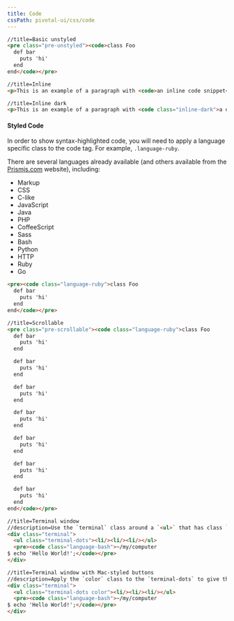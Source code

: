 ```yaml
---
title: Code
cssPath: pivotal-ui/css/code
---
```


```html
//title=Basic unstyled
<pre class="pre-unstyled"><code>class Foo
  def bar
    puts 'hi'
  end
end</code></pre>
```

```html
//title=Inline
<p>This is an example of a paragraph with <code>an inline code snippet</code> within it.</p>
```

```html
//title=Inline dark
<p>This is an example of a paragraph with <code class="inline-dark">a dark inline code snippet</code> within it.</p>
```

#### Styled Code
In order to show syntax-highlighted code, you will need to apply a language specific class to the code tag. For example, `.language-ruby`.

There are several languages already available (and others available from the [Prismjs.com](http://prismjs.com
) website), including:

* Markup
* CSS
* C-like
* JavaScript
* Java
* PHP
* CoffeeScript
* Sass
* Bash
* Python
* HTTP
* Ruby
* Go


```html
<pre><code class="language-ruby">class Foo
  def bar
    puts 'hi'
  end
end</code></pre>
```

```html
//title=Scrollable
<pre class="pre-scrollable"><code class="language-ruby">class Foo
  def bar
    puts 'hi'
  end

  def bar
    puts 'hi'
  end

  def bar
    puts 'hi'
  end

  def bar
    puts 'hi'
  end

  def bar
    puts 'hi'
  end

  def bar
    puts 'hi'
  end

  def bar
    puts 'hi'
  end
end</code></pre>
```

```html
//title=Terminal window
//description=Use the `terminal` class around a `<ul>` that has class `terminal-dots` to wrap code blocks in a terminal window.
<div class="terminal">
  <ul class="terminal-dots"><li/><li/><li/></ul>
  <pre><code class="language-bash">~/my/computer
$ echo 'Hello World!';</code></pre>
</div>
```

```html
//title=Terminal window with Mac-styled buttons
//description=Apply the `color` class to the `terminal-dots` to give them the colors they have in Mac OS X.
<div class="terminal">
  <ul class="terminal-dots color"><li/><li/><li/></ul>
  <pre><code class="language-bash">~/my/computer
$ echo 'Hello World!';</code></pre>
</div>
```